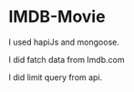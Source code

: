 # IMDB-Movie

I used hapiJs and mongoose.

I did fatch data from Imdb.com

I did limit query from api.
